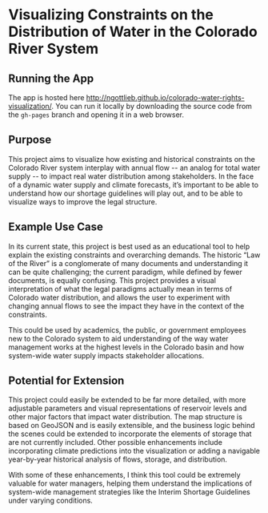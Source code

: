 # Visualizing Constraints on the Distribution of Water in the Colorado River System

## Running the App
The app is hosted here http://ngottlieb.github.io/colorado-water-rights-visualization/. You can run it locally by downloading the source code from the `gh-pages` branch and opening it in a web browser.

## Purpose
This project aims to visualize how existing and historical constraints on the Colorado River system interplay with annual flow -- an analog for total water supply -- to impact real water distribution among stakeholders. In the face of a dynamic water supply and climate forecasts, it’s important to be able to understand how our shortage guidelines will play out, and to be able to visualize ways to improve the legal structure.

## Example Use Case
In its current state, this project is best used as an educational tool to help explain the existing constraints and overarching demands. The historic “Law of the River” is a conglomerate of many documents and understanding it can be quite challenging; the current paradigm, while defined by fewer documents, is equally confusing. This project provides a visual interpretation of what the legal paradigms actually mean in terms of Colorado water distribution, and allows the user to experiment with changing annual flows to see the impact they have in the context of the constraints.

This could be used by academics, the public, or government employees new to the Colorado system to aid understanding of the way water management works at the highest levels in the Colorado basin and how system-wide water supply impacts stakeholder allocations.

## Potential for Extension
This project could easily be extended to be far more detailed, with more adjustable parameters and visual representations of reservoir levels and other major factors that impact water distribution. The map structure is based on GeoJSON and is easily extensible, and the business logic behind the scenes could be extended to incorporate the elements of storage that are not currently included. Other possible enhancements include incorporating climate predictions into the visualization or adding a navigable year-by-year historical analysis of flows, storage, and distribution.

With some of these enhancements, I think this tool could be extremely valuable for water managers, helping them understand the implications of system-wide management strategies like the Interim Shortage Guidelines under varying conditions.